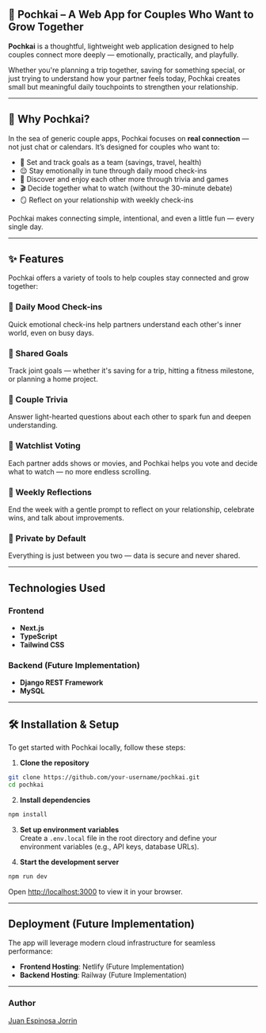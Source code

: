 ## 🌱 Pochkai – A Web App for Couples Who Want to Grow Together

**Pochkai** is a thoughtful, lightweight web application designed to help couples connect more deeply — emotionally, practically, and playfully.

Whether you're planning a trip together, saving for something special, or just trying to understand how your partner feels today, Pochkai creates small but meaningful daily touchpoints to strengthen your relationship.

---

## 🌱 Why Pochkai?

In the sea of generic couple apps, Pochkai focuses on **real connection** — not just chat or calendars. It’s designed for couples who want to:

- 🤝 Set and track goals as a team (savings, travel, health)
- 😌 Stay emotionally in tune through daily mood check-ins
- 🎲 Discover and enjoy each other more through trivia and games
- 🎬 Decide together what to watch (without the 30-minute debate)
- 🪞 Reflect on your relationship with weekly check-ins

Pochkai makes connecting simple, intentional, and even a little fun — every single day.

---

## ✨ Features

Pochkai offers a variety of tools to help couples stay connected and grow together:

### 💬 Daily Mood Check-ins  
Quick emotional check-ins help partners understand each other's inner world, even on busy days.

### 🎯 Shared Goals  
Track joint goals — whether it's saving for a trip, hitting a fitness milestone, or planning a home project.

### 🧠 Couple Trivia  
Answer light-hearted questions about each other to spark fun and deepen understanding.

### 🎥 Watchlist Voting  
Each partner adds shows or movies, and Pochkai helps you vote and decide what to watch — no more endless scrolling.

### 🔁 Weekly Reflections  
End the week with a gentle prompt to reflect on your relationship, celebrate wins, and talk about improvements.

### 🔐 Private by Default  
Everything is just between you two — data is secure and never shared.

---

## Technologies Used

### Frontend
- **Next.js**
- **TypeScript**
- **Tailwind CSS**

### Backend (Future Implementation)
- **Django REST Framework**
- **MySQL**

---

## 🛠️ Installation & Setup

To get started with Pochkai locally, follow these steps:

1. **Clone the repository**  
  ```bash
  git clone https://github.com/your-username/pochkai.git
  cd pochkai
  ```

2. **Install dependencies**  
  ```bash
  npm install
  ```

3. **Set up environment variables**  
  Create a `.env.local` file in the root directory and define your environment variables (e.g., API keys, database URLs).

4. **Start the development server**  
  ```bash
  npm run dev
  ```

  Open [http://localhost:3000](http://localhost:3000) to view it in your browser.

---

## Deployment (Future Implementation)

The app will leverage modern cloud infrastructure for seamless performance:
- **Frontend Hosting**: Netlify (Future Implementation)
- **Backend Hosting**: Railway (Future Implementation)

---

### Author
[Juan Espinosa Jorrin](https://juanespinosa.net)